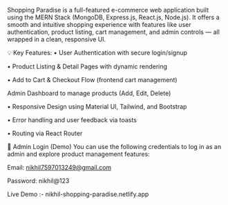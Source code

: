 Shopping Paradise is a full-featured e-commerce web application built using the MERN Stack (MongoDB, Express.js, React.js, Node.js). It offers a smooth and intuitive shopping experience with features like user authentication, product listing, cart management, and admin controls — all wrapped in a clean, responsive UI.

💡 Key Features:
• User Authentication with secure login/signup

• Product Listing & Detail Pages with dynamic rendering

• Add to Cart & Checkout Flow (frontend cart management)

Admin Dashboard to manage products (Add, Edit, Delete)

• Responsive Design using Material UI, Tailwind, and Bootstrap

• Error handling and user feedback via toasts

• Routing via React Router

🔐 Admin Login (Demo)
You can use the following credentials to log in as an admin and explore product management features:

Email: nikhil7597013249@gmail.com

Password: nikhil@123

Live Demo :- nikhil-shopping-paradise.netlify.app
